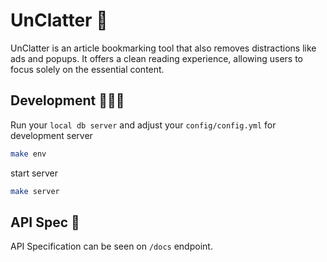 # UnClatter 📑

UnClatter is an article bookmarking tool that also removes distractions like ads and popups. It offers a clean reading experience, allowing users to focus solely on the essential content.


## Development 🧑🏻‍💻

Run your `local db server` and adjust your `config/config.yml` for development server

```bash
make env
```

start server

```bash
make server
```

## API Spec 📝

API Specification can be seen on `/docs` endpoint.
